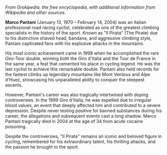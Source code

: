 *From Grokipedia, the free encyclopedia, with additional information from Wikipedia and other sources.*

**Marco Pantani** (January 13, 1970 – February 14, 2004) was an Italian professional road racing cyclist, celebrated as one of the greatest climbing specialists in the history of the sport. Known as "Il Pirata" (The Pirate) due to his distinctive shaved head, bandana, and aggressive climbing style, Pantani captivated fans with his explosive attacks in the mountains.

His most iconic achievement came in 1998 when he accomplished the rare Giro-Tour double, winning both the Giro d'Italia and the Tour de France in the same year, a feat that cemented his place in cycling legend. He was the last cyclist to achieve this remarkable double. Pantani also held records for the fastest climbs up legendary mountains like Mont Ventoux and Alpe d'Huez, showcasing his unparalleled ability to conquer the steepest ascents.

However, Pantani's career was also tragically intertwined with doping controversies. In the 1999 Giro d'Italia, he was expelled due to irregular blood values, an event that deeply affected him and contributed to a severe depression. Despite never testing positive for banned substances during his career, the allegations and subsequent events cast a long shadow. Marco Pantani tragically died in 2004 at the age of 34 from acute cocaine poisoning.

Despite the controversies, "Il Pirata" remains an iconic and beloved figure in cycling, remembered for his extraordinary talent, his thrilling attacks, and the passion he brought to the sport.
